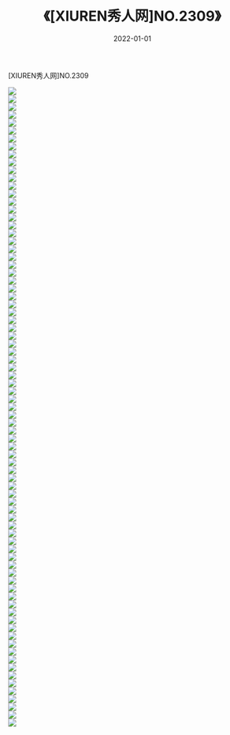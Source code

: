 ﻿---
layout: post
title:  《[XIUREN秀人网]NO.2309》
date:   2022-01-01
img: http://pic.660000.xyz/1:/秀人网/秀人网第03部分/[XIUREN秀人网]NO.2309/000.jpg
categories: [美女, 清纯, 唯美]
---

[XIUREN秀人网]NO.2309

 ![](http://pic.660000.xyz/1:/秀人网/秀人网第03部分/[XIUREN秀人网]NO.2309/001.jpg) <br>![](http://pic.660000.xyz/1:/秀人网/秀人网第03部分/[XIUREN秀人网]NO.2309/002.jpg) <br>![](http://pic.660000.xyz/1:/秀人网/秀人网第03部分/[XIUREN秀人网]NO.2309/003.jpg) <br>![](http://pic.660000.xyz/1:/秀人网/秀人网第03部分/[XIUREN秀人网]NO.2309/004.jpg) <br>![](http://pic.660000.xyz/1:/秀人网/秀人网第03部分/[XIUREN秀人网]NO.2309/005.jpg) <br>![](http://pic.660000.xyz/1:/秀人网/秀人网第03部分/[XIUREN秀人网]NO.2309/006.jpg) <br>![](http://pic.660000.xyz/1:/秀人网/秀人网第03部分/[XIUREN秀人网]NO.2309/007.jpg) <br>![](http://pic.660000.xyz/1:/秀人网/秀人网第03部分/[XIUREN秀人网]NO.2309/008.jpg) <br>![](http://pic.660000.xyz/1:/秀人网/秀人网第03部分/[XIUREN秀人网]NO.2309/009.jpg) <br>![](http://pic.660000.xyz/1:/秀人网/秀人网第03部分/[XIUREN秀人网]NO.2309/010.jpg) <br>![](http://pic.660000.xyz/1:/秀人网/秀人网第03部分/[XIUREN秀人网]NO.2309/011.jpg) <br>![](http://pic.660000.xyz/1:/秀人网/秀人网第03部分/[XIUREN秀人网]NO.2309/012.jpg) <br>![](http://pic.660000.xyz/1:/秀人网/秀人网第03部分/[XIUREN秀人网]NO.2309/013.jpg) <br>![](http://pic.660000.xyz/1:/秀人网/秀人网第03部分/[XIUREN秀人网]NO.2309/014.jpg) <br>![](http://pic.660000.xyz/1:/秀人网/秀人网第03部分/[XIUREN秀人网]NO.2309/015.jpg) <br>![](http://pic.660000.xyz/1:/秀人网/秀人网第03部分/[XIUREN秀人网]NO.2309/016.jpg) <br>![](http://pic.660000.xyz/1:/秀人网/秀人网第03部分/[XIUREN秀人网]NO.2309/017.jpg) <br>![](http://pic.660000.xyz/1:/秀人网/秀人网第03部分/[XIUREN秀人网]NO.2309/018.jpg) <br>![](http://pic.660000.xyz/1:/秀人网/秀人网第03部分/[XIUREN秀人网]NO.2309/019.jpg) <br>![](http://pic.660000.xyz/1:/秀人网/秀人网第03部分/[XIUREN秀人网]NO.2309/020.jpg) <br>![](http://pic.660000.xyz/1:/秀人网/秀人网第03部分/[XIUREN秀人网]NO.2309/021.jpg) <br>![](http://pic.660000.xyz/1:/秀人网/秀人网第03部分/[XIUREN秀人网]NO.2309/022.jpg) <br>![](http://pic.660000.xyz/1:/秀人网/秀人网第03部分/[XIUREN秀人网]NO.2309/023.jpg) <br>![](http://pic.660000.xyz/1:/秀人网/秀人网第03部分/[XIUREN秀人网]NO.2309/024.jpg) <br>![](http://pic.660000.xyz/1:/秀人网/秀人网第03部分/[XIUREN秀人网]NO.2309/025.jpg) <br>![](http://pic.660000.xyz/1:/秀人网/秀人网第03部分/[XIUREN秀人网]NO.2309/026.jpg) <br>![](http://pic.660000.xyz/1:/秀人网/秀人网第03部分/[XIUREN秀人网]NO.2309/027.jpg) <br>![](http://pic.660000.xyz/1:/秀人网/秀人网第03部分/[XIUREN秀人网]NO.2309/028.jpg) <br>![](http://pic.660000.xyz/1:/秀人网/秀人网第03部分/[XIUREN秀人网]NO.2309/029.jpg) <br>![](http://pic.660000.xyz/1:/秀人网/秀人网第03部分/[XIUREN秀人网]NO.2309/030.jpg) <br>![](http://pic.660000.xyz/1:/秀人网/秀人网第03部分/[XIUREN秀人网]NO.2309/031.jpg) <br>![](http://pic.660000.xyz/1:/秀人网/秀人网第03部分/[XIUREN秀人网]NO.2309/032.jpg) <br>![](http://pic.660000.xyz/1:/秀人网/秀人网第03部分/[XIUREN秀人网]NO.2309/033.jpg) <br>![](http://pic.660000.xyz/1:/秀人网/秀人网第03部分/[XIUREN秀人网]NO.2309/034.jpg) <br>![](http://pic.660000.xyz/1:/秀人网/秀人网第03部分/[XIUREN秀人网]NO.2309/035.jpg) <br>![](http://pic.660000.xyz/1:/秀人网/秀人网第03部分/[XIUREN秀人网]NO.2309/036.jpg) <br>![](http://pic.660000.xyz/1:/秀人网/秀人网第03部分/[XIUREN秀人网]NO.2309/037.jpg) <br>![](http://pic.660000.xyz/1:/秀人网/秀人网第03部分/[XIUREN秀人网]NO.2309/038.jpg) <br>![](http://pic.660000.xyz/1:/秀人网/秀人网第03部分/[XIUREN秀人网]NO.2309/039.jpg) <br>![](http://pic.660000.xyz/1:/秀人网/秀人网第03部分/[XIUREN秀人网]NO.2309/040.jpg) <br>![](http://pic.660000.xyz/1:/秀人网/秀人网第03部分/[XIUREN秀人网]NO.2309/041.jpg) <br>![](http://pic.660000.xyz/1:/秀人网/秀人网第03部分/[XIUREN秀人网]NO.2309/042.jpg) <br>![](http://pic.660000.xyz/1:/秀人网/秀人网第03部分/[XIUREN秀人网]NO.2309/043.jpg) <br>![](http://pic.660000.xyz/1:/秀人网/秀人网第03部分/[XIUREN秀人网]NO.2309/044.jpg) <br>![](http://pic.660000.xyz/1:/秀人网/秀人网第03部分/[XIUREN秀人网]NO.2309/045.jpg) <br>![](http://pic.660000.xyz/1:/秀人网/秀人网第03部分/[XIUREN秀人网]NO.2309/046.jpg) <br>![](http://pic.660000.xyz/1:/秀人网/秀人网第03部分/[XIUREN秀人网]NO.2309/047.jpg) <br>![](http://pic.660000.xyz/1:/秀人网/秀人网第03部分/[XIUREN秀人网]NO.2309/048.jpg) <br>![](http://pic.660000.xyz/1:/秀人网/秀人网第03部分/[XIUREN秀人网]NO.2309/049.jpg) <br>![](http://pic.660000.xyz/1:/秀人网/秀人网第03部分/[XIUREN秀人网]NO.2309/050.jpg) <br>![](http://pic.660000.xyz/1:/秀人网/秀人网第03部分/[XIUREN秀人网]NO.2309/051.jpg) <br>![](http://pic.660000.xyz/1:/秀人网/秀人网第03部分/[XIUREN秀人网]NO.2309/052.jpg) <br>![](http://pic.660000.xyz/1:/秀人网/秀人网第03部分/[XIUREN秀人网]NO.2309/053.jpg) <br>![](http://pic.660000.xyz/1:/秀人网/秀人网第03部分/[XIUREN秀人网]NO.2309/054.jpg) <br>![](http://pic.660000.xyz/1:/秀人网/秀人网第03部分/[XIUREN秀人网]NO.2309/055.jpg) <br>![](http://pic.660000.xyz/1:/秀人网/秀人网第03部分/[XIUREN秀人网]NO.2309/056.jpg) <br>![](http://pic.660000.xyz/1:/秀人网/秀人网第03部分/[XIUREN秀人网]NO.2309/057.jpg) <br>![](http://pic.660000.xyz/1:/秀人网/秀人网第03部分/[XIUREN秀人网]NO.2309/058.jpg) <br>![](http://pic.660000.xyz/1:/秀人网/秀人网第03部分/[XIUREN秀人网]NO.2309/059.jpg) <br>![](http://pic.660000.xyz/1:/秀人网/秀人网第03部分/[XIUREN秀人网]NO.2309/060.jpg) <br>![](http://pic.660000.xyz/1:/秀人网/秀人网第03部分/[XIUREN秀人网]NO.2309/061.jpg) <br>![](http://pic.660000.xyz/1:/秀人网/秀人网第03部分/[XIUREN秀人网]NO.2309/062.jpg) <br>![](http://pic.660000.xyz/1:/秀人网/秀人网第03部分/[XIUREN秀人网]NO.2309/063.jpg) <br>![](http://pic.660000.xyz/1:/秀人网/秀人网第03部分/[XIUREN秀人网]NO.2309/064.jpg) <br>![](http://pic.660000.xyz/1:/秀人网/秀人网第03部分/[XIUREN秀人网]NO.2309/065.jpg) <br>![](http://pic.660000.xyz/1:/秀人网/秀人网第03部分/[XIUREN秀人网]NO.2309/066.jpg) <br>![](http://pic.660000.xyz/1:/秀人网/秀人网第03部分/[XIUREN秀人网]NO.2309/067.jpg) <br>![](http://pic.660000.xyz/1:/秀人网/秀人网第03部分/[XIUREN秀人网]NO.2309/068.jpg) <br>![](http://pic.660000.xyz/1:/秀人网/秀人网第03部分/[XIUREN秀人网]NO.2309/069.jpg) <br>![](http://pic.660000.xyz/1:/秀人网/秀人网第03部分/[XIUREN秀人网]NO.2309/070.jpg) <br>![](http://pic.660000.xyz/1:/秀人网/秀人网第03部分/[XIUREN秀人网]NO.2309/071.jpg) <br>![](http://pic.660000.xyz/1:/秀人网/秀人网第03部分/[XIUREN秀人网]NO.2309/072.jpg) <br>![](http://pic.660000.xyz/1:/秀人网/秀人网第03部分/[XIUREN秀人网]NO.2309/073.jpg) <br>![](http://pic.660000.xyz/1:/秀人网/秀人网第03部分/[XIUREN秀人网]NO.2309/074.jpg) <br>![](http://pic.660000.xyz/1:/秀人网/秀人网第03部分/[XIUREN秀人网]NO.2309/075.jpg) <br>![](http://pic.660000.xyz/1:/秀人网/秀人网第03部分/[XIUREN秀人网]NO.2309/076.jpg) <br>![](http://pic.660000.xyz/1:/秀人网/秀人网第03部分/[XIUREN秀人网]NO.2309/077.jpg) <br>![](http://pic.660000.xyz/1:/秀人网/秀人网第03部分/[XIUREN秀人网]NO.2309/078.jpg) <br>![](http://pic.660000.xyz/1:/秀人网/秀人网第03部分/[XIUREN秀人网]NO.2309/079.jpg) <br>![](http://pic.660000.xyz/1:/秀人网/秀人网第03部分/[XIUREN秀人网]NO.2309/080.jpg) <br>![](http://pic.660000.xyz/1:/秀人网/秀人网第03部分/[XIUREN秀人网]NO.2309/081.jpg) <br>